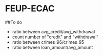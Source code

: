 # FEUP-ECAC

##To do

- ratio between avg_credit/avg_withdrawal
- count number of "credit" and "withdrawal"
- ratio between crimes_96/crimes_95
- ratio between loan_amount/avg_amount
